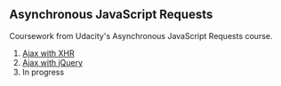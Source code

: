 ## Asynchronous JavaScript Requests

Coursework from Udacity's Asynchronous JavaScript Requests course.

1. <a href="https://collinferry.github.io/async-js/lesson-1-async-w-xhr/index.html">Ajax with XHR</a>
2. <a href="https://collinferry.github.io/async-js/lesson-2-async-w-jQuery/index.html">Ajax with jQuery</a>
3. In progress
